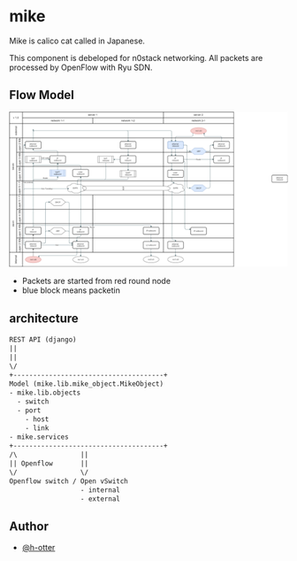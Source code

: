 # mike

Mike is calico cat called in Japanese.

This component is debeloped for n0stack networking.
All packets are processed by OpenFlow with Ryu SDN.

## Flow Model

![](docs/flow.png)

- Packets are started from red round node
- blue block means packetin

## architecture

```
REST API (django)
||
||
\/
+--------------------------------------+
Model (mike.lib.mike_object.MikeObject)
- mike.lib.objects
  - switch
  - port
    - host
    - link
- mike.services
+--------------------------------------+
/\                ||
|| Openflow       ||
\/                \/
Openflow switch / Open vSwitch
                  - internal
                  - external
```

## Author

- [@h-otter](https://github.com/h-otter)
